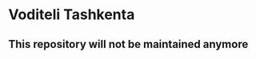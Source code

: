 Voditeli Tashkenta
=======================

This repository will not be maintained anymore
----------------------------------------------


